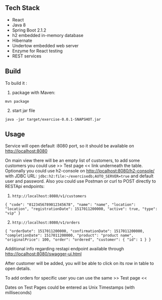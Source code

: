 ## Tech Stack ##
* React
* Java 8
* Spring Boot 2.1.2
* h2 embedded in-memory database
* Hibernate
* Undertow embedded web server
* Enzyme for React testing
* REST services

## Build ##
To build it :
1) package with Maven: 

`mvn package`

2) start jar file 

`java -jar target/exercise-0.0.1-SNAPSHOT.jar`

## Usage ##
Service will open default :8080 port, so it should be available on <http://localhost:8080>

On main view there will be an empty list of customers, to add some customers you could use >> Test page << link underneath the table.
Optionally you could use h2-console on <http://localhost:8080/h2-console/> with JDBC URL: `jdbc:h2:file:~/exercisedb;AUTO_SERVER=true` and default user and password.
Also you could use Postman or curl to POST directly to RESTApi endpoints:

1) `http://localhost:8080/v1/customers`

`{
	"code": "0123456789012345678",
	"name": "name",
	"location": "location",
	"registrationDate": 1517011200000,
	"active": true,
	"type": "vip"
}`

2) `http://localhost:8080/v1/orders`

`{
	"orderDate": 1517011200000,
	"confirmationDate": 1517011200000,
	"completionDate": 1517011200000,
	"product": "product name",
	"originalPrice": 100,
	"order": "ordered",
	"customer": {
		"id": 1
	}
}`

Additional info regarding restapi endpoint available through <http://localhost:8080/swagger-ui.html>

After customer will be added, you will be able to click on its row in table to open details.

To add orders for specific user you can use the same >> Test page <<

Dates on Test Pages could be entered as Unix Timestamps (with milliseconds)